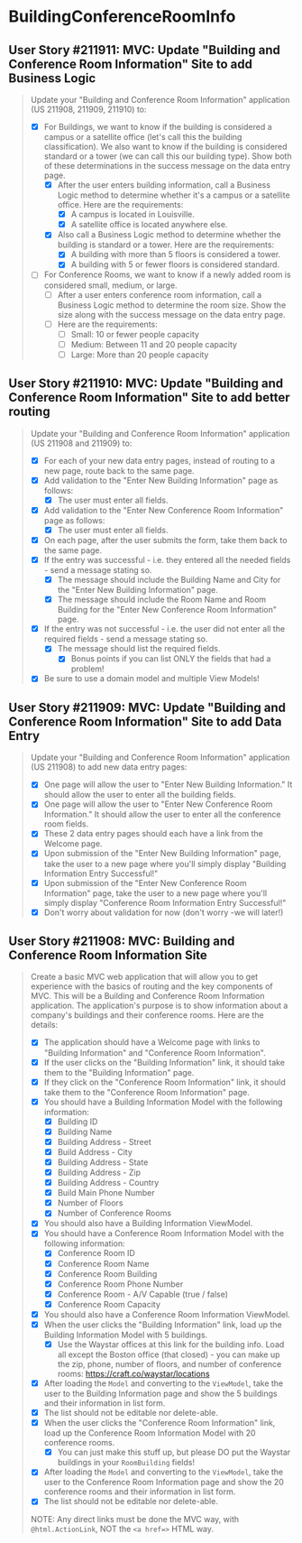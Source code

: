 BuildingConferenceRoomInfo
==========================

User Story #211911: MVC: Update "Building and Conference Room
Information" Site to add Business Logic
---------------------------------------

> Update your "Building and Conference Room Information" application (US
> 211908, 211909, 211910) to:
>
> - [x] For Buildings, we want to know if the building is considered a
>   campus or a satellite office (let's call this the building
>   classification). We also want to know if the building is considered
>   standard or a tower (we can call this our building type). Show both
>   of these determinations in the success message on the data entry
>   page.
>   - [x] After the user enters building information, call a Business
>     Logic method to determine whether it's a campus or a satellite
>     office. Here are the requirements:
>     - [x] A campus is located in Louisville.
>     - [x] A satellite office is located anywhere else.
>   - [x] Also call a Business Logic method to determine whether the
>     building is standard or a tower. Here are the requirements:
>     - [x] A building with more than 5 floors is considered a tower.
>     - [x] A building with 5 or fewer floors is considered standard.
> - [ ] For Conference Rooms, we want to know if a newly added room is
>   considered small, medium, or large.
>   - [ ] After a user enters conference room information, call a
>     Business Logic method to determine the room size. Show the size
>     along with the success message on the data entry page.
>   - [ ] Here are the requirements:
>     - [ ] Small: 10 or fewer people capacity
>     - [ ] Medium: Between 11 and 20 people capacity
>     - [ ] Large: More than 20 people capacity

User Story #211910: MVC: Update "Building and Conference Room
Information" Site to add better routing
---------------------------------------

> Update your "Building and Conference Room Information" application (US
> 211908 and 211909) to:
>
> - [x] For each of your new data entry pages, instead of routing to a
>   new page, route back to the same page.
> - [x] Add validation to the "Enter New Building Information" page as
>   follows:
>   - [x] The user must enter all fields.
> - [x] Add validation to the "Enter New Conference Room Information"
>   page as follows:
>   - [x] The user must enter all fields.
> - [x] On each page, after the user submits the form, take them back to
>   the same page.
> - [x] If the entry was successful - i.e. they entered all the needed
>   fields - send a message stating so.
>   - [x] The message should include the Building Name and City for the
>     "Enter New Building Information" page.
>   - [x] The message should include the Room Name and Room Building for
>     the "Enter New Conference Room Information" page.
> - [x] If the entry was not successful - i.e. the user did not enter
>   all the required fields - send a message stating so.
>   - [x] The message should list the required fields.
>     - [x] Bonus points if you can list ONLY the fields that had a
>       problem!
> - [x] Be sure to use a domain model and multiple View Models!

User Story #211909: MVC: Update "Building and Conference Room
Information" Site to add Data Entry
-----------------------------------

> Update your "Building and Conference Room Information" application (US
> 211908) to add new data entry pages:
>
> - [x] One page will allow the user to "Enter New Building
>   Information." It should allow the user to enter all the building
>   fields.
> - [x] One page will allow the user to "Enter New Conference Room
>   Information." It should allow the user to enter all the conference
>   room fields.
> - [x] These 2 data entry pages should each have a link from the
>   Welcome page.
> - [x] Upon submission of the "Enter New Building Information" page,
>   take the user to a new page where you'll simply display "Building
>   Information Entry Successful!"
> - [x] Upon submission of the "Enter New Conference Room Information"
>   page, take the user to a new page where you'll simply display
>   "Conference Room Information Entry Successful!"
> - [x] Don't worry about validation for now (don't worry -we will
>   later!)

User Story #211908: MVC: Building and Conference Room Information Site
----------------------------------------------------------------------

> Create a basic MVC web application that will allow you to get
> experience with the basics of routing and the key components of MVC.
> This will be a Building and Conference Room Information application.
> The application's purpose is to show information about a company's
> buildings and their conference rooms. Here are the details:
>
> - [x] The application should have a Welcome page with links to
>   "Building Information" and "Conference Room Information".
> - [x] If the user clicks on the "Building Information" link, it should
>   take them to the "Building Information" page.
> - [x] If they click on the "Conference Room Information" link, it
>   should take them to the "Conference Room Information" page.
> - [x] You should have a Building Information Model with the following
>   information:
>   - [x] Building ID
>   - [x] Building Name
>   - [x] Building Address - Street
>   - [x] Build Address - City
>   - [x] Building Address - State
>   - [x] Building Address - Zip
>   - [x] Building Address - Country
>   - [x] Build Main Phone Number
>   - [x] Number of Floors
>   - [x] Number of Conference Rooms
> - [x] You should also have a Building Information ViewModel.
> - [x] You should have a Conference Room Information Model with the
>   following information:
>   - [x] Conference Room ID
>   - [x] Conference Room Name
>   - [x] Conference Room Building
>   - [x] Conference Room Phone Number
>   - [x] Conference Room - A/V Capable (true / false)
>   - [x] Conference Room Capacity
> - [x] You should also have a Conference Room Information ViewModel.
> - [x] When the user clicks the "Building Information" link, load up
>   the Building Information Model with 5 buildings.
>   - [x] Use the Waystar offices at this link for the building info.
>   Load all except the Boston office (that closed) - you can make up
>   the zip, phone, number of floors, and number of conference rooms:
>   <https://craft.co/waystar/locations>
> - [x] After loading the `Model` and converting to the `ViewModel`,
>   take the user to the Building Information page and show the 5
>   buildings and their information in list form.
> - [x] The list should not be editable nor delete-able.
> - [x] When the user clicks the "Conference Room Information" link,
>   load up the Conference Room Information Model with 20 conference
>   rooms.
>   - [x] You can just make this stuff up, but please DO put the Waystar
>   buildings in your `RoomBuilding` fields!
> - [x] After loading the `Model` and converting to the `ViewModel`,
>   take the user to the Conference Room Information page and show the
>   20 conference rooms and their information in list form.
> - [x] The list should not be editable nor delete-able.
>
> NOTE: Any direct links must be done the MVC way, with
> `@html.ActionLink`, NOT the `<a href=>` HTML way.
